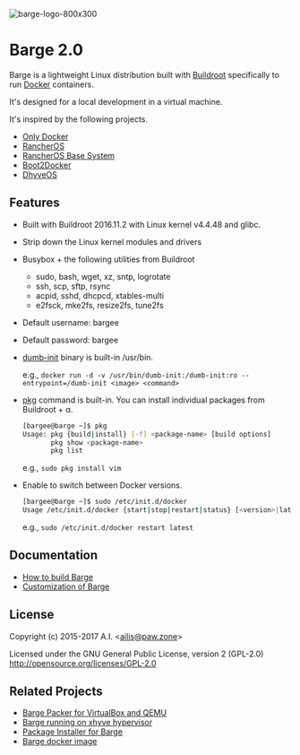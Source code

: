 ![barge-logo-800x300](https://cloud.githubusercontent.com/assets/10327896/18331486/2ffa9ec0-7514-11e6-9e2a-be3d69a092bc.png)

# Barge 2.0

Barge is a lightweight Linux distribution built with [Buildroot](http://buildroot.uclibc.org/) specifically to run [Docker](https://www.docker.com/) containers.

It's designed for a local development in a virtual machine.

It's inspired by the following projects.

- [Only Docker](https://github.com/ibuildthecloud/only-docker)
- [RancherOS](https://github.com/rancherio/os)
- [RancherOS Base System](https://github.com/rancher/os-base)
- [Boot2Docker](https://github.com/boot2docker/boot2docker)
- [DhyveOS](https://github.com/nlf/dhyve-os)

## Features

- Built with Buildroot 2016.11.2 with Linux kernel v4.4.48 and glibc.
- Strip down the Linux kernel modules and drivers
- Busybox + the following utilities from Buildroot
	- sudo, bash, wget, xz, sntp, logrotate
	- ssh, scp, sftp, rsync
	- acpid, sshd, dhcpcd, xtables-multi
	- e2fsck, mke2fs, resize2fs, tune2fs
- Default username: bargee
- Default password: bargee
- [dumb-init](https://github.com/Yelp/dumb-init) binary is built-in /usr/bin.

	e.g., `docker run -d -v /usr/bin/dumb-init:/dumb-init:ro --entrypoint=/dumb-init <image> <command>`

- [pkg](https://github.com/bargees/barge-pkg) command is built-in. You can install individual packages from Buildroot + &alpha;.

	```bash
	[bargee@barge ~]$ pkg
	Usage: pkg {build|install} [-f] <package-name> [build options]
	       pkg show <package-name>
	       pkg list
	```

	e.g., `sudo pkg install vim`

- Enable to switch between Docker versions.

	```bash
	[bargee@barge ~]$ sudo /etc/init.d/docker
	Usage /etc/init.d/docker {start|stop|restart|status} [<version>|latest|default]
	```

	e.g., `sudo /etc/init.d/docker restart latest`

## Documentation

- [How to build Barge](./docs/build.md)
- [Customization of Barge](./docs/customization.md)

## License

Copyright (c) 2015-2017 A.I. &lt;ailis@paw.zone&gt;

Licensed under the GNU General Public License, version 2 (GPL-2.0)  
http://opensource.org/licenses/GPL-2.0

## Related Projects

- [Barge Packer for VirtualBox and QEMU](https://github.com/bargees/barge-packer)
- [Barge running on xhyve hypervisor](https://github.com/bargees/barge-xhyve)
- [Package Installer for Barge](https://github.com/bargees/barge-pkg)
- [Barge docker image](https://github.com/bargees/barge-docker-image)
